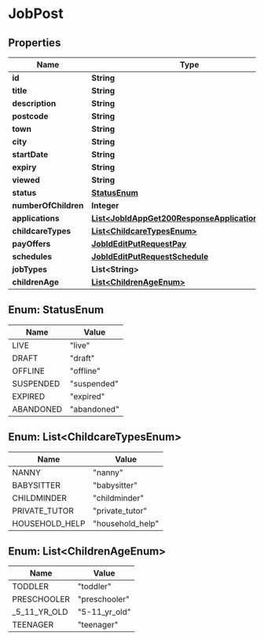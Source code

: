 

# JobPost


## Properties

| Name | Type | Description | Notes |
|------------ | ------------- | ------------- | -------------|
|**id** | **String** |  |  [optional] |
|**title** | **String** |  |  [optional] |
|**description** | **String** |  |  [optional] |
|**postcode** | **String** |  |  [optional] |
|**town** | **String** |  |  [optional] |
|**city** | **String** |  |  [optional] |
|**startDate** | **String** |  |  [optional] |
|**expiry** | **String** |  |  [optional] |
|**viewed** | **String** |  |  [optional] |
|**status** | [**StatusEnum**](#StatusEnum) |  |  [optional] |
|**numberOfChildren** | **Integer** |  |  [optional] |
|**applications** | [**List&lt;JobIdAppGet200ResponseApplicationsInner&gt;**](JobIdAppGet200ResponseApplicationsInner.md) |  |  [optional] |
|**childcareTypes** | [**List&lt;ChildcareTypesEnum&gt;**](#List&lt;ChildcareTypesEnum&gt;) |  |  [optional] |
|**payOffers** | [**JobIdEditPutRequestPay**](JobIdEditPutRequestPay.md) |  |  [optional] |
|**schedules** | [**JobIdEditPutRequestSchedule**](JobIdEditPutRequestSchedule.md) |  |  [optional] |
|**jobTypes** | **List&lt;String&gt;** |  |  [optional] |
|**childrenAge** | [**List&lt;ChildrenAgeEnum&gt;**](#List&lt;ChildrenAgeEnum&gt;) |  |  [optional] |



## Enum: StatusEnum

| Name | Value |
|---- | -----|
| LIVE | &quot;live&quot; |
| DRAFT | &quot;draft&quot; |
| OFFLINE | &quot;offline&quot; |
| SUSPENDED | &quot;suspended&quot; |
| EXPIRED | &quot;expired&quot; |
| ABANDONED | &quot;abandoned&quot; |



## Enum: List&lt;ChildcareTypesEnum&gt;

| Name | Value |
|---- | -----|
| NANNY | &quot;nanny&quot; |
| BABYSITTER | &quot;babysitter&quot; |
| CHILDMINDER | &quot;childminder&quot; |
| PRIVATE_TUTOR | &quot;private_tutor&quot; |
| HOUSEHOLD_HELP | &quot;household_help&quot; |



## Enum: List&lt;ChildrenAgeEnum&gt;

| Name | Value |
|---- | -----|
| TODDLER | &quot;toddler&quot; |
| PRESCHOOLER | &quot;preschooler&quot; |
| _5_11_YR_OLD | &quot;5-11_yr_old&quot; |
| TEENAGER | &quot;teenager&quot; |



